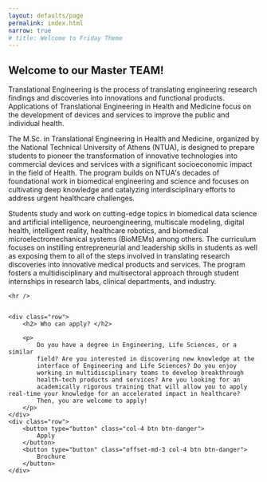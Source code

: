 ```yaml
---
layout: defaults/page
permalink: index.html
narrow: true
# title: Welcome to Friday Theme
---
```


<h2>Welcome to our Master TEAM!</h2>
<div class="container">
    <div class="row">
        <p>
        Translational Engineering is the process of translating
        engineering research findings and discoveries into innovations
        and functional products. Applications of Translational
        Engineering in Health and Medicine focus on the development
        of devices and services to improve the public and individual
        health.
        </p>
        <p>
        The M.Sc. in Translational Engineering in Health and Medicine,
        organized by the National Technical University of Athens
        (NTUA), is designed to prepare students to pioneer the
        transformation of innovative technologies into commercial
        devices and services with a significant socioeconomic impact in the field of Health. The program builds on NTUA's decades of
        foundational work in biomedical engineering and science and
        focuses on cultivating deep knowledge and catalyzing
        interdisciplinary efforts to address urgent healthcare challenges.
        </p>
        <p>
        Students study and work on cutting-edge topics in biomedical
        data science and artificial intelligence, neuroengineering, multiscale modeling, digital health, intelligent reality, healthcare
        robotics, and biomedical microelectromechanical systems
        (BioMEMs) among others. The curriculum focuses on instilling
        entrepreneurial and leadership skills in students as well as
        exposing them to all of the steps involved in translating
        research discoveries into innovative medical products and
        services. The program fosters a multidisciplinary and
        multisectoral approach through student internships in research
        labs, clinical departments, and industry.
        </p> 
    </div>

    <hr />


    <div class="row">
        <h2> Who can apply? </h2>

        <p>
            Do you have a degree in Engineering, Life Sciences, or a similar
            field? Are you interested in discovering new knowledge at the
            interface of Engineering and Life Sciences? Do you enjoy
            working in multidisciplinary teams to develop breakthrough
            health-tech products and services? Are you looking for an
            academically rigorous training that will allow you to apply real-time your knowledge for an accelerated impact in healthcare?
            Then, you are welcome to apply!
        </p>
    </div>
    <div class="row">
        <button type="button" class="col-4 btn btn-danger">
            Apply
        </button>
        <button type="button" class="offset-md-3 col-4 btn btn-danger">
            Brochure
        </button>
    </div>
</div>
